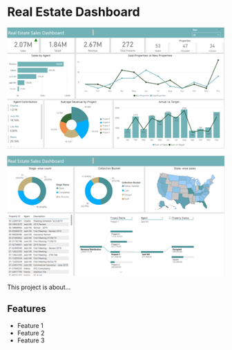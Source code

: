 # Real Estate Dashboard

![Real Estate Dashboard 1](https://github.com/shriyansh1234/Real-Estate-Dashboard/raw/main/Real%20Estate%20Dashboard%201.png)

![Real Estate Dashboard 2](https://github.com/shriyansh1234/Real-Estate-Dashboard/raw/main/Real%20Estate%20Dashboard%202.png)


This project is about...

## Features

- Feature 1
- Feature 2
- Feature 3
